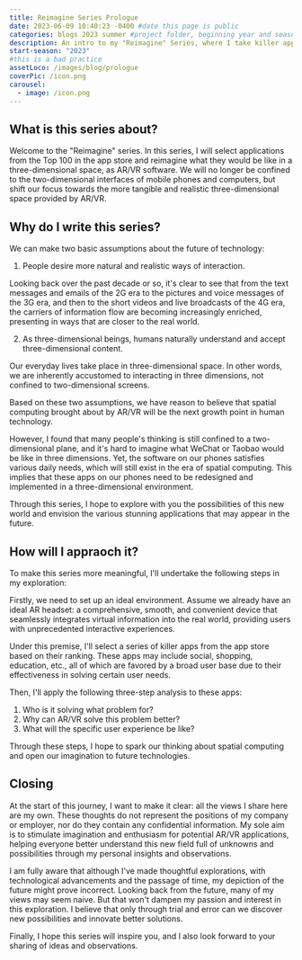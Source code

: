```yaml
---
title: Reimagine Series Prologue
date: 2023-06-09 10:40:23 -0400 #date this page is public
categories: blogs 2023 summer #project folder, beginning year and season
description: An intro to my "Reimagine" Series, where I take killer apps and reenvision them as immersive AR/VR spatial apps.
start-season: "2023"
#this is a bad practice
assetLoco: /images/blog/prologue
coverPic: /icon.png
carousel:
  - image: /icon.png
---
```


## What is this series about?

Welcome to the "Reimagine" series. In this series, I will select applications from the Top 100 in the app store and reimagine what they would be like in a three-dimensional space, as AR/VR software. We will no longer be confined to the two-dimensional interfaces of mobile phones and computers, but shift our focus towards the more tangible and realistic three-dimensional space provided by AR/VR.

## Why do I write this series?

We can make two basic assumptions about the future of technology:

1. People desire more natural and realistic ways of interaction.

Looking back over the past decade or so, it's clear to see that from the text messages and emails of the 2G era to the pictures and voice messages of the 3G era, and then to the short videos and live broadcasts of the 4G era, the carriers of information flow are becoming increasingly enriched, presenting in ways that are closer to the real world.

2. As three-dimensional beings, humans naturally understand and accept three-dimensional content.

Our everyday lives take place in three-dimensional space. In other words, we are inherently accustomed to interacting in three dimensions, not confined to two-dimensional screens.

Based on these two assumptions, we have reason to believe that spatial computing brought about by AR/VR will be the next growth point in human technology.

However, I found that many people's thinking is still confined to a two-dimensional plane, and it's hard to imagine what WeChat or Taobao would be like in three dimensions. Yet, the software on our phones satisfies various daily needs, which will still exist in the era of spatial computing. This implies that these apps on our phones need to be redesigned and implemented in a three-dimensional environment.

Through this series, I hope to explore with you the possibilities of this new world and envision the various stunning applications that may appear in the future.

## How will I appraoch it? 

To make this series more meaningful, I'll undertake the following steps in my exploration:

Firstly, we need to set up an ideal environment. Assume we already have an ideal AR headset: a comprehensive, smooth, and convenient device that seamlessly integrates virtual information into the real world, providing users with unprecedented interactive experiences.

Under this premise, I'll select a series of killer apps from the app store based on their ranking. These apps may include social, shopping, education, etc., all of which are favored by a broad user base due to their effectiveness in solving certain user needs.

Then, I'll apply the following three-step analysis to these apps:

1. Who is it solving what problem for?
2. Why can AR/VR solve this problem better?
3. What will the specific user experience be like?

Through these steps, I hope to spark our thinking about spatial computing and open our imagination to future technologies.

## Closing

At the start of this journey, I want to make it clear: all the views I share here are my own. These thoughts do not represent the positions of my company or employer, nor do they contain any confidential information. My sole aim is to stimulate imagination and enthusiasm for potential AR/VR applications, helping everyone better understand this new field full of unknowns and possibilities through my personal insights and observations.

I am fully aware that although I've made thoughtful explorations, with technological advancements and the passage of time, my depiction of the future might prove incorrect. Looking back from the future, many of my views may seem naive. But that won't dampen my passion and interest in this exploration. I believe that only through trial and error can we discover new possibilities and innovate better solutions.

Finally, I hope this series will inspire you, and I also look forward to your sharing of ideas and observations.